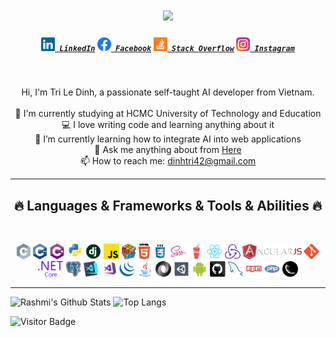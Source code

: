 <h1 align="center">
  <a href="https://git.io/typing-svg">
    <img
      src="https://readme-typing-svg.herokuapp.com?font=Fira+Code&weight=600&size=40&duration=2000&pause=700&color=009FF7&background=FFFFFF00&center=true&vCenter=true&width=777&height=71&lines=Hello%2C+There!+%F0%9F%91%8B;This+is+Le+Dinh+Tri+.....;Nice+to+meet+you!">
  </a>
</h1>

<h5 align="center">
  <code><a href="https://www.linkedin.com/in/tuoithodakhoc/" title="LinkedIn Profile"><img width="22" src="images/linkedin.svg"> LinkedIn</a></code>
  <code><a href="https://web.facebook.com/tuoithodakhoc2/" title="Facebook Profile"><img width="22" src="images/facebook.png"(https://raw.githubusercontent.com/github/explore/9adcff6afda303fb7fcead92954bad819fa7a4bd/topics/facebook/facebook.png)"> Facebook</a></code>
  <code><a href="" title="Stack Overflow Profile"><img width="22" src="images/stackoverflow.svg"> Stack Overflow</a></code>
  <code><a href="" title="Instagram Profile"><img width="22" src="images/instagram.svg"> Instagram</a></code>
</h5>
<br>
<p align="center">
  Hi, I'm Tri Le Dinh, a passionate self-taught AI developer from Vietnam.
  <br>
  <br>
  🔬 I'm currently studying at HCMC University of Technology and Education
  <br>
  💻 I love writing code and learning anything about it
  <br>
  🤖 I’m currently learning how to integrate AI into web applications
  <br>
  💬 Ask me anything about from <a href="https://github.com/tuoitho/tuoitho/issues" title="Issues">Here</a>
  <br>
  📫 How to reach me: <a href="mailto: dinhtri42@gmail.com">dinhtri42@gmail.com</a>
</p>

<hr>
<h2 align="center">🔥 Languages & Frameworks & Tools & Abilities 🔥</h2>
<br>
<p align="center">
  <code><img title="C" height="25" src="images/c.svg"></code>
  <code><img title="C++" height="25" src="images/cpp.svg"></code>
  <code><img title="C#" height="25" src="images/cSharp.svg"></code>
  <code><img title="Python" height="25" src="images/python-original.svg"></code>
  <code><img title="Django" height="25" src="images/django.png"></code>
  <code><img title="Javascript" height="25" src="images/javascript.svg"></code>
  <code><img title="Problem Solving" height="25" src="images/problemSolving.png"></code>
  <code><img title="HTML5" height="25" src="images/html5.svg"></code>
  <code><img title="CSS" height="25" src="images/css.svg"></code>
  <code><img title="SASS" height="25" src="images/sass.svg"></code>
  <code><img title="Gulp" height="25" src="images/gulp.svg"></code>
  <code><img title="React" height="25" src="images/react-original.svg"></code>
  <code><img title="Redux" height="25" src="images/redux.svg"></code>
  <code><img title="AngularJS" height="25" src="images/angularjs.png"></code>
  <code><img title="Git" height="25" src="images/git-original.svg"></code>
  <code><img title=".NetCore" height="25" src="images/dotnetcore.svg"></code>
  <code><img title="PostgreSQL" height="25" src="images/postgresql.svg"></code>
  <code><img title="Visual Studio Code" height="25" src="images/vscode.png"></code>
  <code><img title="Microsoft Visual Studio" height="25" src="images/visualstudio.png"></code>
  <code><img title="JQuery" height="25" src="images/jquery-original.svg"></code>
  <code><img title="Java" height="25" src="images/java-original.svg"></code>
  <code><img title="JSON" height="25" src="images/json.svg"></code>
  <code><img title="Unity" height="25" src="images/unity3d.svg"></code>
  <code><img title="Android" height="25" src="images/android.svg"></code>
  <code><img title="GitHub" height="25" src="images/github.svg"></code>
  <code><img title="MySQL" height="25" src="images/mysql.svg"></code>
  <code><img title="npm" height="25" src="images/npm.svg"></code>
  <code><img title="PHP" height="25" src="images/php.svg"></code>
  <code><img title="Flask" height="25" src="images/flask.png"></code>
</p>
<hr>

<!-- <h2 align="center">⚡ Stats ⚡</h2>
<br>
<p align=center>
<div align=center>
  <a href="https://github.com/denvercoder1/github-readme-streak-stats" title="Go to Source">
    <img align="center" width=390
      src="https://streak-stats.demolab.com/?user=tuoitho&theme=react&border=61dafb&hide_border=true"
      alt="tuoitho" />
  </a>
  <a href="https://github.com/anuraghazra/github-readme-stats" title="Go to Source">
    <img align="center" width=390
      src="https://github-readme-stats.vercel.app/api?username=tuoitho&show_icons=true&theme=react&border_color=61dafb&hide_border=true" />
  </a>
</div>
<br><br><br><br><br><br><br><br><br>
<div align=center>
  <a href="https://github.com/anuraghazra/github-readme-stats">
    <img height=200 align="center"
      src="https://github-readme-stats.vercel.app/api/top-langs/?username=tuoitho&hide=c%23,powershell,Mathematica,Ruby,Objective-C,Objective-C%2b%2b,Cuda&title_color=61dafb&text_color=ffffff&icon_color=61dafb&bg_color=20232a&langs_count=8&layout=compact&border_color=61dafb&hide_border=true&size_weight=0.5&count_weight=0.5" />
  </a>
</div>
<br>

<img
  src="https://github-readme-activity-graph.vercel.app/graph?username=tuoitho&theme=react-dark&bg_color=20232a&hide_border=true"
  width="100%" />
</p>

<hr> -->

![Rashmi's Github Stats](https://github-readme-stats.vercel.app/api?username=tuoitho&count_private=true&show_icons=true&include_all_commits=true)
![Top Langs](https://github-readme-stats.vercel.app/api/top-langs/?username=tuoitho&hide=TeX&layout=compact)

![Visitor Badge](https://visitor-badge.laobi.icu/badge?page_id=tuoitho.tuoitho)
